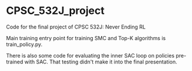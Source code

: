 # CPSC_532J_project
Code for the final project of CPSC 532J: Never Ending RL

Main training entry point for training SMC and Top-K algorithms is train_policy.py.

There is also some code for evaluating the inner SAC loop on policies pre-trained with SAC. That testing didn't make it into the final presentation.
